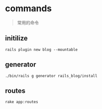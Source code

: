 # commands
> 常用的命令

## initilize
```shell
rails plugin new blog --mountable
```

## generator
```shell
./bin/rails g generator rails_blog/install
```

## routes
```shell
rake app:routes
```